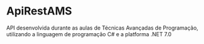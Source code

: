# ApiRestAMS
API desenvolvida durante as aulas de Técnicas Avançadas de Programação, utilizando a linguagem de programação C# e a platforma .NET 7.0
